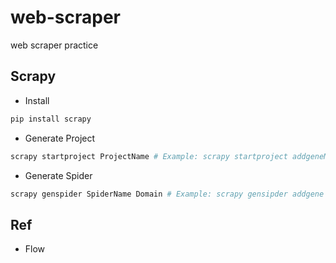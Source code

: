 # web-scraper
web scraper practice

## Scrapy

* Install 
```bash
pip install scrapy
```

* Generate Project
```bash
scrapy startproject ProjectName # Example: scrapy startproject addgeneMining
```

* Generate Spider
```bash
scrapy genspider SpiderName Domain # Example: scrapy gensipder addgene www.addgene.org
```

## Ref

* Flow
